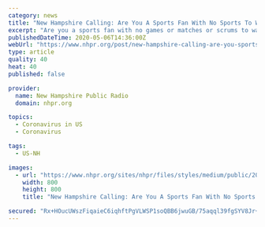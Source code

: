 ```yaml
---
category: news
title: "New Hampshire Calling: Are You A Sports Fan With No Sports To Watch?"
excerpt: "Are you a sports fan with no games or matches or scrums to watch right now? We want to hear from you. This program will air on Wednesday, May 6th at 7 p.m."
publishedDateTime: 2020-05-06T14:36:00Z
webUrl: "https://www.nhpr.org/post/new-hampshire-calling-are-you-sports-fan-no-sports-watch"
type: article
quality: 40
heat: 40
published: false

provider:
  name: New Hampshire Public Radio
  domain: nhpr.org

topics:
  - Coronavirus in US
  - Coronavirus

tags:
  - US-NH

images:
  - url: "https://www.nhpr.org/sites/nhpr/files/styles/medium/public/202003/nhcalling_logo.png"
    width: 800
    height: 800
    title: "New Hampshire Calling: Are You A Sports Fan With No Sports To Watch?"

secured: "Rx+HOucUWszFiqaieC6iqhftPgVLWSP1soQBB6jwuGB/75aqql39fgSYV8Jr+Uy3dxwT6MblE1uIjmvayTOTR4h1c4gM4rv/3/g6WVi4m2klbiquFFau4SNU0yu7++eu/Nf+ZnHRmBHC+Im0sIL6KV9dLxHr6f4Cbrx1qSaa5EvNgmnL0DPE94Vqoga44d/QoBja/4ailn9hJnvB6Y++272BDuMu5rUi4E9DDfzpzW2DPYUJ7CuvrCvBZhJ0WzkNfG/Gdvx8PrFOC8IZV8xIXCu7qVpo89QRNJsx8We9b+12xh6EN5EWf/8MEw8sv6vtoYtLF3wHigd4W/7qZv4/XZSCmDObNdq5bBOKwpu9cJ/yPKQDTDPjBE30XWFDYv3ORBCYG9aJ88mGcKjpoTCyBtyoxC+iaRc7oxAgUnSonIIZsOhNGGgi94KUa2bRTCO4cogwQnx7TU2qCwDrp7VVHRe3gHjQmWo8I6VivMaDSqo=;yf4pa/EDpQPPW7wND/XhNA=="
---
```


